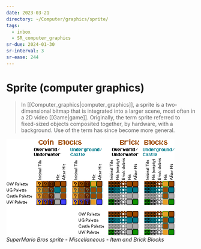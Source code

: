 ```yaml
---
date: 2023-03-21
directory: ~/Computer/graphics/sprite/
tags:
  - inbox
  - SR_computer_graphics
sr-due: 2024-01-30
sr-interval: 3
sr-ease: 244
---
```


# Sprite (computer graphics)

> In [[Computer_graphics|computer_graphics]], a sprite is a two-dimensional
> bitmap that is integrated into a larger scene, most often in a 2D video
> [[Game|game]]. Originally, the term sprite referred to fixed-sized objects
> composited together, by hardware, with a background. Use of the term has since
> become more general.

![](./img/SuperMario_Bros_sprite-Miscellaneous-Item_and_Brick_Blocks.png)
_SuperMario Bros sprite - Miscellaneous - Item and Brick Blocks_
